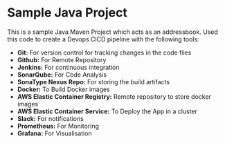 # Sample Java Project


This is a sample Java Maven Project which acts as an addressbook. Used this code to create a Devops CICD pipeline with the following tools:
- **Git:** For version control for tracking changes in the code files
- **Github:** For Remote Repository
- **Jenkins:** For continuous integration
- **SonarQube:** For Code Analysis 
- **SonaType Nexus Repo:** For storing the build artifacts
- **Docker:** To Build Docker images
- **AWS Elastic Container Registry:** Remote repository to store docker images
- **AWS Elastic Container Service:** To Deploy the App in a cluster
- **Slack:** For notifications
- **Prometheus:** For Monitoring
- **Grafana:** For Visualisation
